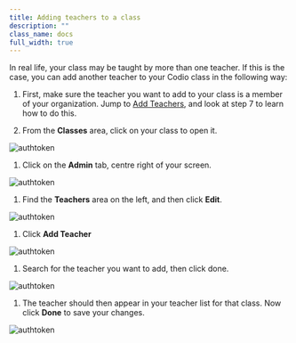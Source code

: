```yaml
---
title: Adding teachers to a class
description: ""
class_name: docs
full_width: true
---
```



In real life, your class may be taught by more than one teacher. If this is the case, you can add another teacher to your Codio class in the following way:

1. First, make sure the teacher you want to add to your class is a member of your organization. Jump to [Add Teachers](/docs/teacher/create/addteachers), and look at step 7  to learn how to do this.

1. From the **Classes** area, click on your class to open it. 
<img alt="authtoken" src="/img/docs/manage_classes/year_10_class.png" class="simple"/>

1. Click on the **Admin** tab, centre right of your screen.
<img alt="authtoken" src="/img/docs/manage_classes/adding_teachers/admin_tab.png" class="simple"/>

1. Find the **Teachers** area on the left, and then click **Edit**.
<img alt="authtoken" src="/img/docs/manage_classes/adding_teachers/edit_teachers.png" class="simple"/>

1. Click **Add Teacher**
<img alt="authtoken" src="/img/docs/manage_classes/adding_teachers/add_teacher.png" class="simple"/>

1. Search for the teacher you want to add, then click done.
<img alt="authtoken" src="/img/docs/manage_classes/adding_teachers/search_teacher.png" class="simple"/>

1. The teacher should then appear in your teacher list for that class. Now click **Done** to save your changes.
<img alt="authtoken" src="/img/docs/manage_classes/adding_teachers/teacher_added.png" class="simple"/>
